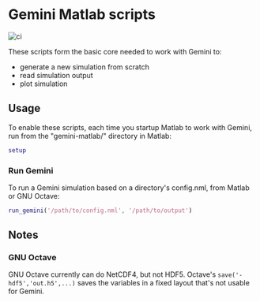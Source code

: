 # Gemini Matlab scripts

![ci](https://github.com/gemini3d/gemini-matlab/workflows/ci/badge.svg)

These scripts form the basic core needed to work with Gemini to:

* generate a new simulation from scratch
* read simulation output
* plot simulation

## Usage

To enable these scripts, each time you startup Matlab to work with Gemini, run from the "gemini-matlab/" directory in Matlab:

```matlab
setup
```

### Run Gemini

To run a Gemini simulation based on a directory's config.nml, from Matlab or GNU Octave:

```matlab
run_gemini('/path/to/config.nml', '/path/to/output')
```

## Notes

### GNU Octave

GNU Octave currently can do NetCDF4, but not HDF5.
Octave's `save('-hdf5','out.h5',...)` saves the variables in a fixed layout that's not usable for Gemini.